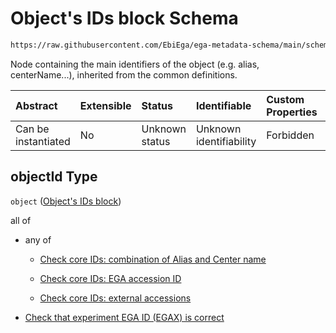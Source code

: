 # Object's IDs block Schema

```txt
https://raw.githubusercontent.com/EbiEga/ega-metadata-schema/main/schemas/EGA.experiment.json#/properties/objectId
```

Node containing the main identifiers of the object (e.g. alias, centerName...), inherited from the common definitions.

| Abstract            | Extensible | Status         | Identifiable            | Custom Properties | Additional Properties | Access Restrictions | Defined In                                                                           |
| :------------------ | :--------- | :------------- | :---------------------- | :---------------- | :-------------------- | :------------------ | :----------------------------------------------------------------------------------- |
| Can be instantiated | No         | Unknown status | Unknown identifiability | Forbidden         | Allowed               | none                | [EGA.experiment.json\*](../../../schemas/EGA.experiment.json "open original schema") |

## objectId Type

`object` ([Object's IDs block](ega-1-properties-objects-ids-block.md))

all of

*   any of

    *   [Check core IDs: combination of Alias and Center name](ega-4-defs-core-identifiers-of-an-object-anyof-check-core-ids-combination-of-alias-and-center-name.md "check type definition")

    *   [Check core IDs: EGA accession ID](ega-4-defs-core-identifiers-of-an-object-anyof-check-core-ids-ega-accession-id.md "check type definition")

    *   [Check core IDs: external accessions](ega-4-defs-core-identifiers-of-an-object-anyof-check-core-ids-external-accessions.md "check type definition")

*   [Check that experiment EGA ID (EGAX) is correct](ega-1-properties-objects-ids-block-allof-check-that-experiment-ega-id-egax-is-correct.md "check type definition")
